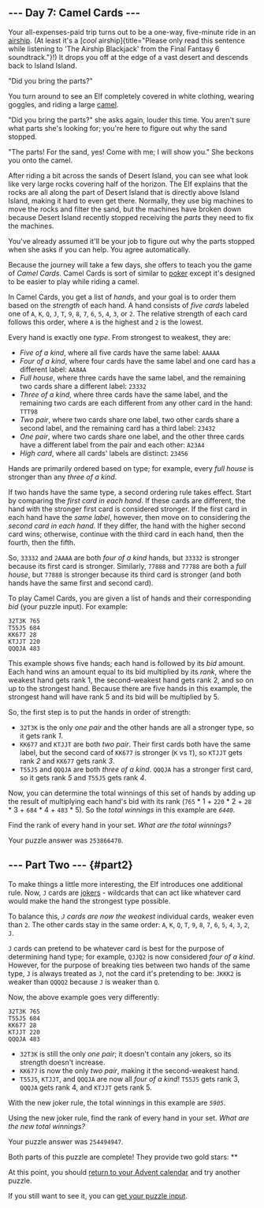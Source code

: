 ## \-\-- Day 7: Camel Cards \-\--

Your all-expenses-paid trip turns out to be a one-way, five-minute ride
in an [airship](https://en.wikipedia.org/wiki/Airship).
(At least it\'s a [*cool*
airship]{title="Please only read this sentence while listening to 'The Airship Blackjack' from the Final Fantasy 6 soundtrack."}!)
It drops you off at the edge of a vast desert and descends back to
Island Island.

\"Did you bring the parts?\"

You turn around to see an Elf completely covered in white clothing,
wearing goggles, and riding a large
[camel](https://en.wikipedia.org/wiki/Dromedary).

\"Did you bring the parts?\" she asks again, louder this time. You
aren\'t sure what parts she\'s looking for; you\'re here to figure out
why the sand stopped.

\"The parts! For the sand, yes! Come with me; I will show you.\" She
beckons you onto the camel.

After riding a bit across the sands of Desert Island, you can see what
look like very large rocks covering half of the horizon. The Elf
explains that the rocks are all along the part of Desert Island that is
directly above Island Island, making it hard to even get there.
Normally, they use big machines to move the rocks and filter the sand,
but the machines have broken down because Desert Island recently stopped
receiving the *parts* they need to fix the machines.

You\'ve already assumed it\'ll be your job to figure out why the parts
stopped when she asks if you can help. You agree automatically.

Because the journey will take a few days, she offers to teach you the
game of *Camel Cards*. Camel Cards is sort of similar to
[poker](https://en.wikipedia.org/wiki/List_of_poker_hands)
except it\'s designed to be easier to play while riding a camel.

In Camel Cards, you get a list of *hands*, and your goal is to order
them based on the *strength* of each hand. A hand consists of *five
cards* labeled one of `A`, `K`, `Q`, `J`, `T`, `9`, `8`, `7`, `6`, `5`,
`4`, `3`, or `2`. The relative strength of each card follows this order,
where `A` is the highest and `2` is the lowest.

Every hand is exactly one *type*. From strongest to weakest, they are:

-   *Five of a kind*, where all five cards have the same label: `AAAAA`
-   *Four of a kind*, where four cards have the same label and one card
    has a different label: `AA8AA`
-   *Full house*, where three cards have the same label, and the
    remaining two cards share a different label: `23332`
-   *Three of a kind*, where three cards have the same label, and the
    remaining two cards are each different from any other card in the
    hand: `TTT98`
-   *Two pair*, where two cards share one label, two other cards share a
    second label, and the remaining card has a third label: `23432`
-   *One pair*, where two cards share one label, and the other three
    cards have a different label from the pair and each other: `A23A4`
-   *High card*, where all cards\' labels are distinct: `23456`

Hands are primarily ordered based on type; for example, every *full
house* is stronger than any *three of a kind*.

If two hands have the same type, a second ordering rule takes effect.
Start by comparing the *first card in each hand*. If these cards are
different, the hand with the stronger first card is considered stronger.
If the first card in each hand have the *same label*, however, then move
on to considering the *second card in each hand*. If they differ, the
hand with the higher second card wins; otherwise, continue with the
third card in each hand, then the fourth, then the fifth.

So, `33332` and `2AAAA` are both *four of a kind* hands, but `33332` is
stronger because its first card is stronger. Similarly, `77888` and
`77788` are both a *full house*, but `77888` is stronger because its
third card is stronger (and both hands have the same first and second
card).

To play Camel Cards, you are given a list of hands and their
corresponding *bid* (your puzzle input). For example:

    32T3K 765
    T55J5 684
    KK677 28
    KTJJT 220
    QQQJA 483

This example shows five hands; each hand is followed by its *bid*
amount. Each hand wins an amount equal to its bid multiplied by its
*rank*, where the weakest hand gets rank 1, the second-weakest hand gets
rank 2, and so on up to the strongest hand. Because there are five hands
in this example, the strongest hand will have rank 5 and its bid will be
multiplied by 5.

So, the first step is to put the hands in order of strength:

-   `32T3K` is the only *one pair* and the other hands are all a
    stronger type, so it gets rank *1*.
-   `KK677` and `KTJJT` are both *two pair*. Their first cards both have
    the same label, but the second card of `KK677` is stronger (`K` vs
    `T`), so `KTJJT` gets rank *2* and `KK677` gets rank *3*.
-   `T55J5` and `QQQJA` are both *three of a kind*. `QQQJA` has a
    stronger first card, so it gets rank *5* and `T55J5` gets rank *4*.

Now, you can determine the total winnings of this set of hands by adding
up the result of multiplying each hand\'s bid with its rank (`765` \*
1 + `220` \* 2 + `28` \* 3 + `684` \* 4 + `483` \* 5). So the *total
winnings* in this example are *`6440`*.

Find the rank of every hand in your set. *What are the total winnings?*

Your puzzle answer was `253866470`.

## \-\-- Part Two \-\-- {#part2}

To make things a little more interesting, the Elf introduces one
additional rule. Now, `J` cards are
[jokers](https://en.wikipedia.org/wiki/Joker_(playing_card)) -
wildcards that can act like whatever card would make the hand the
strongest type possible.

To balance this, *`J` cards are now the weakest* individual cards,
weaker even than `2`. The other cards stay in the same order: `A`, `K`,
`Q`, `T`, `9`, `8`, `7`, `6`, `5`, `4`, `3`, `2`, `J`.

`J` cards can pretend to be whatever card is best for the purpose of
determining hand type; for example, `QJJQ2` is now considered *four of a
kind*. However, for the purpose of breaking ties between two hands of
the same type, `J` is always treated as `J`, not the card it\'s
pretending to be: `JKKK2` is weaker than `QQQQ2` because `J` is weaker
than `Q`.

Now, the above example goes very differently:

    32T3K 765
    T55J5 684
    KK677 28
    KTJJT 220
    QQQJA 483

-   `32T3K` is still the only *one pair*; it doesn\'t contain any
    jokers, so its strength doesn\'t increase.
-   `KK677` is now the only *two pair*, making it the second-weakest
    hand.
-   `T55J5`, `KTJJT`, and `QQQJA` are now all *four of a kind*! `T55J5`
    gets rank 3, `QQQJA` gets rank 4, and `KTJJT` gets rank 5.

With the new joker rule, the total winnings in this example are
*`5905`*.

Using the new joker rule, find the rank of every hand in your set. *What
are the new total winnings?*

Your puzzle answer was `254494947`.

Both parts of this puzzle are complete! They provide two gold stars:
\*\*

At this point, you should [return to your Advent calendar](/2023) and
try another puzzle.

If you still want to see it, you can [get your puzzle
input](7/input).
